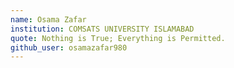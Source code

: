 ```yaml
---
name: Osama Zafar
institution: COMSATS UNIVERSITY ISLAMABAD
quote: Nothing is True; Everything is Permitted.
github_user: osamazafar980
---
```


